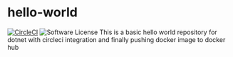 # hello-world

[![CircleCI](https://circleci.com/gh/nagsides/hello-world.svg?style=svg)](https://circleci.com/gh/nagsides/hello-world)
![Software License](https://img.shields.io/badge/license-MIT-blue.svg)
This is a basic hello world repository for dotnet with circleci integration and finally pushing docker image to docker hub
